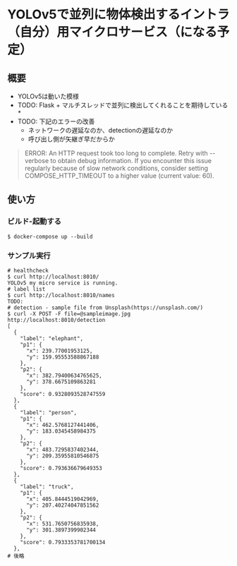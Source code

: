YOLOv5で並列に物体検出するイントラ（自分）用マイクロサービス（になる予定）
========================================================================

概要
----

* YOLOv5は動いた模様
* TODO: Flask + マルチスレッドで並列に検出してくれることを期待している*
* TODO: 下記のエラーの改善
  * ネットワークの遅延なのか、detectionの遅延なのか
  * 呼び出し側が矢継ぎ早だからか

> ERROR: An HTTP request took too long to complete. Retry with --verbose to obtain debug information.
> If you encounter this issue regularly because of slow network conditions, consider setting COMPOSE_HTTP_TIMEOUT to a higher value (current value: 60).

使い方
------

### ビルド-起動する
```
$ docker-compose up --build
```

### サンプル実行
```
# healthcheck
$ curl http://localhost:8010/
YOLOv5 my micro service is running.
# label list
$ curl http://localhost:8010/names
TODO: 
# detection - sample file from Unsplash(https://unsplash.com/)
$ curl -X POST -F file=@sampleimage.jpg http://localhost:8010/detection
[
  {
    "label": "elephant",
    "p1": {
      "x": 239.77001953125,
      "y": 159.95553588867188
    },
    "p2": {
      "x": 382.79400634765625,
      "y": 378.6675109863281
    },
    "score": 0.9328093528747559
  },
  {
    "label": "person",
    "p1": {
      "x": 462.5768127441406,
      "y": 183.0345458984375
    },
    "p2": {
      "x": 483.7295837402344,
      "y": 209.35955810546875
    },
    "score": 0.793636679649353
  },
  {
    "label": "truck",
    "p1": {
      "x": 405.8444519042969,
      "y": 207.40274047851562
    },
    "p2": {
      "x": 531.7650756835938,
      "y": 301.3897399902344
    },
    "score": 0.7933353781700134
  },
# 後略
```
